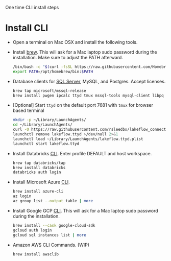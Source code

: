 One time CLI install steps

# Install CLI

- Open a terminal on Mac OSX and install the following tools.  

- Install [brew](https://brew.sh/).  This will ask for a Mac laptop sudo password during the installation.  Make sure to adjust the PATH afterward.

    ```bash
    /bin/bash -c "$(curl -fsSL https://raw.githubusercontent.com/Homebrew/install/HEAD/install.sh)"
    export PATH=/opt/homebrew/bin:$PATH
    ```

- Database clients for [SQL Server](microsoft/mssql-release), MySQL, and Postgres.  Accept licenses.

    ```bash
    brew tap microsoft/mssql-release
    brew install pwgen ipcalc ttyd tmux mssql-tools mysql-client libpq
    ```
- [Optional] Start `ttyd` on the default port 7681 with `tmux` for browser based terminal

    ```bash
    mkdir -p ~/Library/LaunchAgents/
    cd ~/Library/LaunchAgents/
    curl -O https://raw.githubusercontent.com/rsleedbx/lakeflow_connect/refs/heads/main/bin/lakeflow.ttyd.plist
    launchctl remove lakeflow.ttyd >/dev/null 2>&1
    launchctl load ~/Library/LaunchAgents/lakeflow.ttyd.plist
    launchctl start lakeflow.ttyd
    ```

- Install Databricks [CLI](https://docs.databricks.com/aws/en/dev-tools/cli/install).  Enter profile DEFAULT and host workspace. 

    ```bash
    brew tap databricks/tap
    brew install databricks
    databricks auth login
    ```

- Install Microsoft Azure [CLI](https://learn.microsoft.com/en-us/cli/azure/install-azure-cli-macos). 

    ```bash
    brew install azure-cli
    az login
    az group list --output table | more
    ```

- Install Google GCP [CLI](https://cloud.google.com/sdk/docs/install-sdk).  This will ask for a Mac laptop sudo password during the installation.

    ```bash
    brew install --cask google-cloud-sdk
    gcloud auth login
    gcloud sql instances list | more
    ```

- Amazon AWS CLI Commands.  (WIP)

    ```bash
    brew install awsclib
    ```
